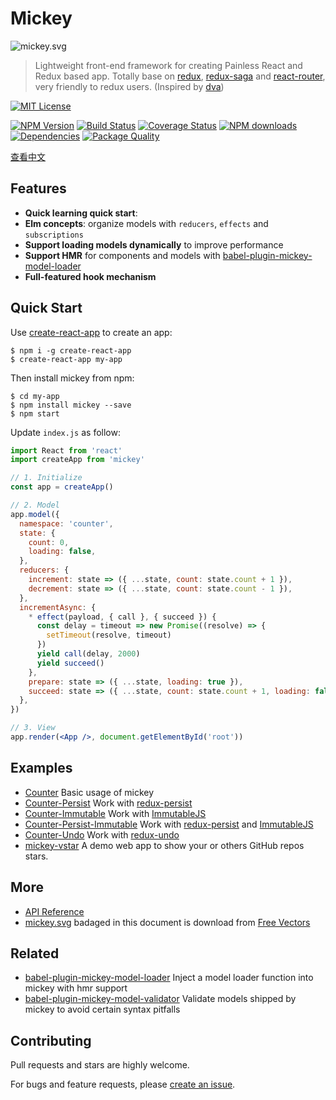 # Mickey

![mickey.svg](http://ojh17srjb.bkt.gdipper.com/mickey.svg)

> Lightweight front-end framework for creating Painless React and Redux based app.
> Totally base on [redux](https://github.com/reactjs/redux), [redux-saga](https://github.com/yelouafi/redux-saga) and [react-router](https://github.com/ReactTraining/react-router), very friendly to redux users. (Inspired by [dva](https://github.com/dvajs/dva))

[![MIT License](https://img.shields.io/badge/license-MIT_License-green.svg?style=flat-square)](https://github.com/mickey/mickey/blob/master/LICENSE)

[![NPM Version](https://img.shields.io/npm/v/mickey.svg?style=flat-square)](https://www.npmjs.com/package/mickey)
[![Build Status](https://img.shields.io/travis/mickeyjsx/mickey.svg?style=flat)](https://travis-ci.org/mickeyjsx/mickey)
[![Coverage Status](https://img.shields.io/coveralls/mickeyjsx/mickey.svg?style=flat)](https://coveralls.io/r/mickeyjsx/mickey)
[![NPM downloads](http://img.shields.io/npm/dm/mickey.svg?style=flat)](https://npmjs.org/package/mickey)
[![Dependencies](https://david-dm.org/mickey/mickey/status.svg)](https://david-dm.org/mickey/mickey)
[![Package Quality](http://npm.packagequality.com/shield/mickey.svg)](http://packagequality.com/#?package=mickey)

[查看中文](./docs/zh-CN/README.md)

## Features

- **Quick learning quick start**: 
- **Elm concepts**: organize models with `reducers`, `effects` and `subscriptions`
- **Support loading models dynamically** to improve performance
- **Support HMR** for components and models with [babel-plugin-mickey-model-loader](https://github.com/mickeyjsx/babel-plugin-mickey-model-loader)
- **Full-featured hook mechanism**

## Quick Start

Use [create-react-app](https://github.com/facebookincubator/create-react-app) to create an app:

```shell
$ npm i -g create-react-app
$ create-react-app my-app
```

Then install mickey from npm:

```shell
$ cd my-app
$ npm install mickey --save
$ npm start
```

Update `index.js` as follow:

```jsx
import React from 'react'
import createApp from 'mickey'

// 1. Initialize
const app = createApp()

// 2. Model
app.model({
  namespace: 'counter',
  state: {
    count: 0,
    loading: false,
  },
  reducers: {
    increment: state => ({ ...state, count: state.count + 1 }),
    decrement: state => ({ ...state, count: state.count - 1 }),
  },
  incrementAsync: {
    * effect(payload, { call }, { succeed }) {
      const delay = timeout => new Promise((resolve) => {
        setTimeout(resolve, timeout)
      })
      yield call(delay, 2000)
      yield succeed()
    },
    prepare: state => ({ ...state, loading: true }),
    succeed: state => ({ ...state, count: state.count + 1, loading: false }),
  },
})

// 3. View
app.render(<App />, document.getElementById('root'))
```

## Examples

- [Counter](./examples/counter) Basic usage of mickey
- [Counter-Persist](./examples/counter-persist) Work with [redux-persist](https://github.com/rt2zz/redux-persist)
- [Counter-Immutable](./examples/counter-immutable) Work with [ImmutableJS](https://github.com/facebook/immutable-js/)
- [Counter-Persist-Immutable](./examples/counter-persist-immutable) Work with [redux-persist](https://github.com/rt2zz/redux-persist) and [ImmutableJS](https://github.com/facebook/immutable-js/)
- [Counter-Undo](./examples/counter-undo) Work with [redux-undo](https://github.com/omnidan/redux-undo)
- [mickey-vstar](https://github.com/mickeyjsx/mickey-vstar) A demo web app to show your or others GitHub repos stars.


## More

- [API Reference](./docs/en-US/API.md)
- [mickey.svg](./mickey.svg) badaged in this document is download from [Free Vectors](http://all-free-download.com/free-vector/download/disney-disney-vector_288586.html)


## Related

- [babel-plugin-mickey-model-loader](https://github.com/mickeyjsx/babel-plugin-mickey-model-loader) Inject a model loader function into mickey with hmr support
- [babel-plugin-mickey-model-validator](https://github.com/mickeyjsx/babel-plugin-mickey-model-validator) Validate models shipped by mickey to avoid certain syntax pitfalls


## Contributing

Pull requests and stars are highly welcome.

For bugs and feature requests, please [create an issue](https://github.com/mickey/mickey/issues/new).
